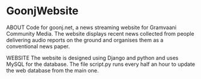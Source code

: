 GoonjWebsite
============

ABOUT
Code for goonj.net, a news streaming website for Gramvaani Community Media. The website displays recent news collected from people delivering audio reports on the ground and organises them as a conventional news paper.

WEBSITE
The website is designed using Django and python and uses MySQL for the database. The file script.py runs every half an hour to update the web database from the main one.

